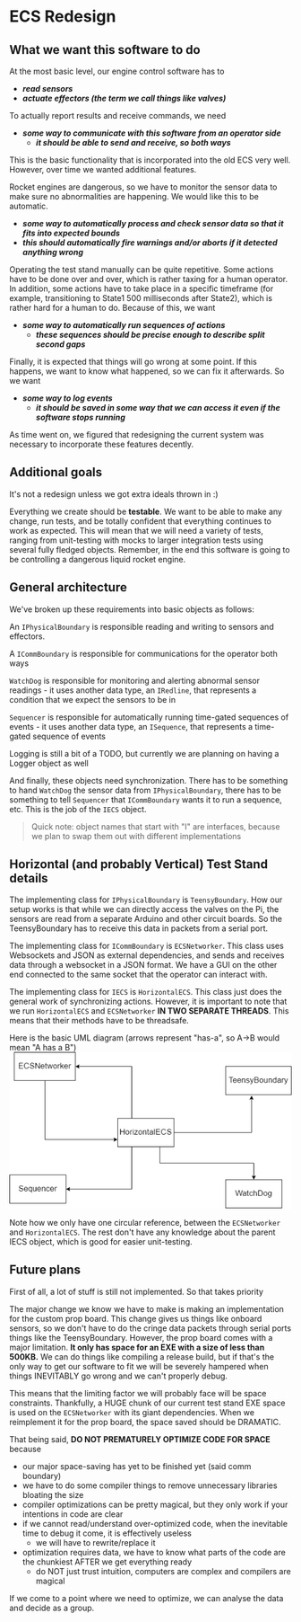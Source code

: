 # ECS Redesign

## What we want this software to do
At the most basic level, our engine control software has to
- ***read sensors***
- ***actuate effectors (the term we call things like valves)***

To actually report results and receive commands, we need
- ***some way to communicate with this software from an operator side***
    - ***it should be able to send and receive, so both ways***

This is the basic functionality that is incorporated into the old
ECS very well. However, over time we wanted additional features.

Rocket engines are dangerous, so we have to monitor the sensor data
to make sure no abnormalities are happening. We would like this to be automatic.
- ***some way to automatically process and check sensor data so that it fits into expected bounds***
- ***this should automatically fire warnings and/or aborts if it detected anything wrong***

Operating the test stand manually can be quite repetitive. Some actions have to be done over
and over, which is rather taxing for a human operator. In addition, some actions have to take
place in a specific timeframe (for example, transitioning to State1 500 milliseconds after State2),
which is rather hard for a human to do. Because of this, we want 
- ***some way to automatically run sequences of actions***
  - ***these sequences should be precise enough to describe split second gaps***

Finally, it is expected that things will go wrong at some point. If this happens, we want to know
what happened, so we can fix it afterwards. So we want
- ***some way to log events***
  - ***it should be saved in some way that we can access it even if the software stops running***

As time went on, we figured that redesigning the current system was necessary to incorporate these features
decently.

## Additional goals
It's not a redesign unless we got extra ideals thrown in :)

Everything we create should be **testable**. We want to be able to make any change, run tests, and be totally confident
that everything continues to work as expected. This will mean that we will need a variety of tests, ranging from
unit-testing with mocks to larger integration tests using several fully fledged objects. Remember, in the end this
software is going to be controlling a dangerous liquid rocket engine. 

## General architecture
We've broken up these requirements into basic objects as follows:

An `IPhysicalBoundary` is responsible reading and writing to sensors and effectors.

A `ICommBoundary` is responsible for communications for the operator both ways

`WatchDog` is responsible for monitoring and alerting abnormal sensor readings
    - it uses another data type, an `IRedline`, that represents a condition that we expect the sensors to be in

`Sequencer` is responsible for automatically running time-gated sequences of events
    - it uses another data type, an `ISequence`, that represents a time-gated sequence of events

Logging is still a bit of a TODO, but currently we are planning on having a Logger object as well

And finally, these objects need synchronization. There has to be something to hand `WatchDog` the sensor data
from `IPhysicalBoundary`, there has to be something to tell `Sequencer` that `ICommBoundary` wants it to
run a sequence, etc. This is the job of the `IECS` object.

> Quick note: object names that start with "I" are interfaces, because we plan to swap them out with different implementations


## Horizontal (and probably Vertical) Test Stand details

The implementing class for `IPhysicalBoundary` is `TeensyBoundary`. How our setup works is that while we can
directly access the valves on the Pi, the sensors are read from a separate Arduino and other circuit boards. So the
TeensyBoundary has to receive this data in packets from a serial port.

The implementing class for `ICommBoundary` is `ECSNetworker`. This class uses Websockets and JSON as external 
dependencies, and sends and receives data through a websocket in a JSON format. We have a GUI on the other end
connected to the same socket that the operator can interact with. 

The implementing class for `IECS` is `HorizontalECS`. This class just does the general work of synchronizing actions.
However, it is important to note that we run `HorizontalECS` and `ECSNetworker` **IN TWO SEPARATE THREADS**. This means
that their methods have to be threadsafe.

Here is the basic UML diagram (arrows represent "has-a", so A->B would mean "A has a B")
![](Test%20Stand%20Basic%20UML.png)

Note how we only have one circular reference, between the `ECSNetworker` and `HorizontalECS`. The rest don't
have any knowledge about the parent IECS object, which is good for easier unit-testing.


## Future plans

First of all, a lot of stuff is still not implemented. So that takes priority

The major change we know we have to make is making an implementation for the custom prop board. This change gives
us things like onboard sensors, so we don't have to do the cringe data packets through serial ports things like the
TeensyBoundary. However, the prop board comes with a major limitation. **It only has space for an EXE with a size
of less than 500KB.** We can do things like compiling a release build, but if that's the only way to get our software
to fit we will be severely hampered when things INEVITABLY go wrong and we can't properly debug. 

This means that the limiting factor we will probably face will be space constraints. Thankfully, a HUGE chunk of our 
current test stand EXE space is used on the `ECSNetworker` with its giant dependencies. When we reimplement it for the 
prop board, the space saved should be DRAMATIC. 

That being said, **DO NOT PREMATURELY OPTIMIZE CODE FOR SPACE** because
- our major space-saving has yet to be finished yet (said comm boundary)
- we have to do some compiler things to remove unnecessary libraries bloating the size
- compiler optimizations can be pretty magical, but they only work if your intentions in code are clear
- if we cannot read/understand over-optimized code, when the inevitable time to debug it come, it is effectively useless
  - we will have to rewrite/replace it
- optimization requires data, we have to know what parts of the code are the chunkiest AFTER we get everything ready
  - do NOT just trust intuition, computers are complex and compilers are magical

If we come to a point where we need to optimize, we can analyse the data and decide as a group.